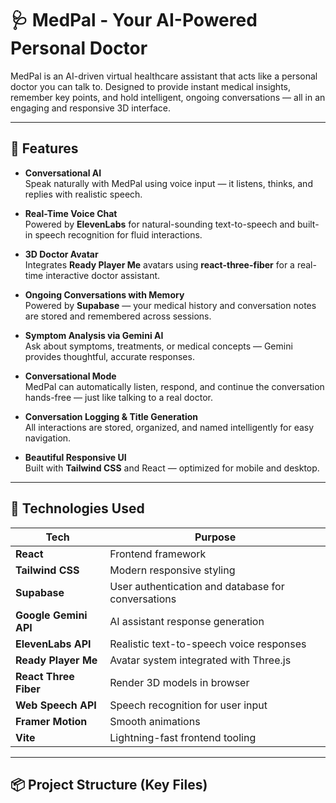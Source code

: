 # 🩺 MedPal - Your AI-Powered Personal Doctor

MedPal is an AI-driven virtual healthcare assistant that acts like a personal doctor you can talk to. Designed to provide instant medical insights, remember key points, and hold intelligent, ongoing conversations — all in an engaging and responsive 3D interface.

---

## 🚀 Features

- **Conversational AI**  
  Speak naturally with MedPal using voice input — it listens, thinks, and replies with realistic speech.

- **Real-Time Voice Chat**  
  Powered by **ElevenLabs** for natural-sounding text-to-speech and built-in speech recognition for fluid interactions.

- **3D Doctor Avatar**  
  Integrates **Ready Player Me** avatars using **react-three-fiber** for a real-time interactive doctor assistant.

- **Ongoing Conversations with Memory**  
  Powered by **Supabase** — your medical history and conversation notes are stored and remembered across sessions.

- **Symptom Analysis via Gemini AI**  
  Ask about symptoms, treatments, or medical concepts — Gemini provides thoughtful, accurate responses.

- **Conversational Mode**  
  MedPal can automatically listen, respond, and continue the conversation hands-free — just like talking to a real doctor.

- **Conversation Logging & Title Generation**  
  All interactions are stored, organized, and named intelligently for easy navigation.

- **Beautiful Responsive UI**  
  Built with **Tailwind CSS** and React — optimized for mobile and desktop.

---

## 🧠 Technologies Used

| Tech | Purpose |
|------|---------|
| **React** | Frontend framework |
| **Tailwind CSS** | Modern responsive styling |
| **Supabase** | User authentication and database for conversations |
| **Google Gemini API** | AI assistant response generation |
| **ElevenLabs API** | Realistic text-to-speech voice responses |
| **Ready Player Me** | Avatar system integrated with Three.js |
| **React Three Fiber** | Render 3D models in browser |
| **Web Speech API** | Speech recognition for user input |
| **Framer Motion** | Smooth animations |
| **Vite** | Lightning-fast frontend tooling |

---

## 📦 Project Structure (Key Files)

